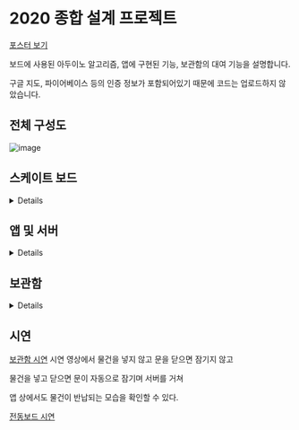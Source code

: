 # 2020 종합 설계 프로젝트
[포스터 보기](https://raw.githubusercontent.com/ke-nai/2020Capstone/main/%EC%A0%84%EC%B2%B4%20%ED%8F%AC%EC%8A%A4%ED%84%B0.jpg)

보드에 사용된 아두이노 알고리즘, 앱에 구현된 기능, 보관함의 대여 기능을 설명합니다.

구글 지도, 파이어베이스 등의 인증 정보가 포함되어있기 때문에 코드는 업로드하지 않았습니다.

## 전체 구성도
![image](https://user-images.githubusercontent.com/66747535/100089569-3c345700-2e95-11eb-9621-36ad8882e3b1.png)

## 스케이트 보드
<details>
  
### 구성도
![image](https://user-images.githubusercontent.com/66747535/100089616-4fdfbd80-2e95-11eb-90e0-4d42228e468f.png)

### 외형
![image](https://user-images.githubusercontent.com/66747535/100089706-7998e480-2e95-11eb-9df5-6b14ba0a48cc.png)

### 알고리즘
![image](https://user-images.githubusercontent.com/66747535/100089797-99300d00-2e95-11eb-9699-04adbb530688.png)
</details>

## 앱 및 서버
<details>
  
### 구성도
![image](https://user-images.githubusercontent.com/66747535/100090018-e9a76a80-2e95-11eb-8581-74f26963a7e0.png)
![image](https://user-images.githubusercontent.com/66747535/100090129-0d6ab080-2e96-11eb-846f-27d3eb84a051.png)

### 구현된 기능
![image](https://user-images.githubusercontent.com/66747535/100090027-eca25b00-2e95-11eb-9a47-28dc176bc872.png)

</details>

## 보관함
<details>
  
### 구성도
![image](https://user-images.githubusercontent.com/66747535/100090225-2f643300-2e96-11eb-90f7-5e6e9fcea269.png)

### 알고리즘
![image](https://user-images.githubusercontent.com/66747535/100090312-5589d300-2e96-11eb-80c3-6bd3470a5045.png)

</details>

## 시연
[보관함 시연](https://youtu.be/ZyQ1mshFJTE)
시연 영상에서 물건을 넣지 않고 문을 닫으면 잠기지 않고

물건을 넣고 닫으면 문이 자동으로 잠기며 서버를 거쳐

앱 상에서도 물건이 반납되는 모습을 확인할 수 있다.

[전동보드 시연](https://youtu.be/VS-AUy_TbIQ)
